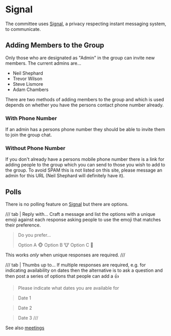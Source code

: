 # Signal

The committee uses [Signal][signal], a privacy respecting instant messaging system, to communicate.

## Adding Members to the Group

Only those who are designated as "Admin" in the group can invite new members. The current admins are...

- Neil Shephard
- Trevor Wilson
- Steve Lismore
- Adam Chambers

There are two methods of adding members to the group and which is used depends on whether you have the persons contact
phone number already.

### With Phone Number

If an admin has a persons phone number they should be able to invite them to join the group chat.

### Without Phone Number

If you don't already have a persons mobile phone number there is a link for adding people to the group which you can
send to those you wish to add to the group. To avoid SPAM this is not listed on this site, please message an admin for
this URL (Neil Shephard will definitely have it).

## Polls

There is no polling feature on [Signal][signal] but there are options.

/// tab | Reply with...
Craft a message and list the options with a unique emoji against each response asking people to use the emoji that
matches their preference.

> Do you prefer...
>
> Option A 🐵
> Option B 🐮
> Option C 🦄

This works _only_ when unique responses are required.
///

/// tab | Thumbs up to...
If multiple responses are required, e.g. for indicating availability on dates then the alternative is to ask a question
and then post a series of options that people can add a 👍

> Please indicate what dates you are available for

> Date 1

> Date 2

> Date 3
> ///

See also [meetings](meetings.md)

[signal]: https://signal.com
